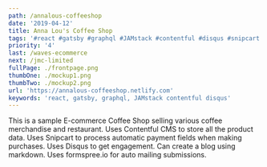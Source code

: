 ```yaml
---
path: /annalous-coffeeshop
date: '2019-04-12'
title: Anna Lou's Coffee Shop
tags: '#react #gatsby #graphql #JAMstack #contentful #disqus #snipcart' 
priority: '4'
last: /waves-ecommerce
next: /jmc-limited
fullPage: ./frontpage.png
thumbOne: ./mockup1.png
thumbTwo: ./mockup2.png
url: 'https://annalous-coffeeshop.netlify.com'
keywords: 'react, gatsby, graphql, JAMstack contentful disqus'
---
```


This is a sample E-commerce Coffee Shop selling various coffee merchandise and restaurant. Uses Contentful CMS to store all the product data. Uses Snipcart to process automatic payment fields when making purchases. Uses Disqus to get engagement. Can create a blog using markdown. Uses formspree.io for auto mailing submissions.